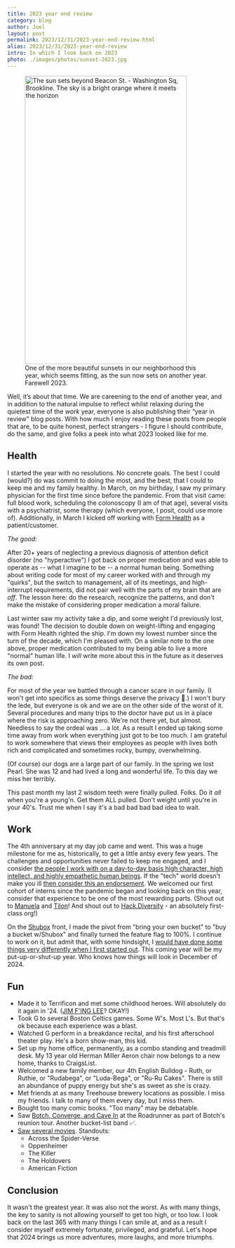 ```yaml
---
title: 2023 year end review
category: blog
author: Joel
layout: post
permalink: 2023/12/31/2023-year-end-review.html
alias: 2023/12/31/2023-year-end-review
intro: In which I look back on 2023
photo: ./images/photos/sunset-2023.jpg
---
```


<figure class="photo-with-caption">
  <picture>
    <!--[if IE 9]><video style="display: none;"><![endif]-->
    <source srcset="{% imgproxy_url path: "/images/photos/sunset-2023.jpg", resizing_type: 'fill', width: 1344, format: 'avif' %}" type="image/avif" media="(min-width: 413px)" />
    <source srcset="{% imgproxy_url path: "/images/photos/sunset-2023.jpg", resizing_type: 'fill', width: 1344, format: 'webp' %}" type="image/webp" media="(min-width: 413px)" />
    <source srcset="{% imgproxy_url path: "/images/photos/sunset-2023.jpg", resizing_type: 'fill', width: 738, format: 'avif' %}" type="image/avif" media="(max-width: 413px)" />
    <source srcset="{% imgproxy_url path: "/images/photos/sunset-2023.jpg", resizing_type: 'fill', width: 738, format: 'webp' %}" type="image/webp" media="(max-width: 413px)" />
    <!--[if IE 9]></video><![endif]-->
    <img src="{% imgproxy_url path: "/images/photos/sunset-2023.jpg", resizing_type: 'fill', width: 738 %}"
      decoding="async"
      alt="The sun sets beyond Beacon St. - Washington Sq, Brookline. The sky is a bright orange where it meets the horizon"
      width="369"
      height="656" />
  </picture>

  <figcaption>
    One of the more beautiful sunsets in our neighborhood this year, which seems fitting, as the sun now sets on another year. Farewell 2023.
  </figcaption>
</figure>

Well, it’s about that time. We are careening to the end of another year, and in addition to the natural impulse to reflect whilst relaxing during the quietest time of the _work_ year, everyone is also publishing their “year in review” blog posts. With how much I enjoy reading these posts from people that are, to be quite honest, perfect strangers - I figure I should contribute, do the same, and give folks a peek into what 2023 looked like for me.

## Health

I started the year with no resolutions. No concrete goals. The best I could (would?) do was commit to doing the most, and the best, that I could to keep me and my family healthy. In March, on my birthday, I saw my primary physician for the first time since before the pandemic. From that visit came: full blood work, scheduling the colonoscopy (I am of that age), several visits with a psychiatrist, some therapy (which everyone, I posit, could use more of). Additionally, in March I kicked off working with [Form Health](https://www.formhealth.co/) as a patient/customer.

*The good:*

After 20+ years of neglecting a previous diagnosis of attention deficit disorder (no "hyperactive") I got back on proper medication and was able to operate as -- what I imagine to be -- a normal human being. Something about writing code for most of my career worked with and through my "quirks", but the switch to management, all of its meetings, and high-interrupt requirements, did not pair well with the parts of my brain that are _off_. The lesson here: do the research, recognize the patterns, and don't make the mistake of considering proper medication a moral failure.

Last winter saw my activity take a dip, and some weight I'd previously lost, was found! The decision to double down on weight-lifting and engaging with Form Health righted the ship. I'm down my lowest number since the turn of the decade, which I'm pleased with. On a similar note to the one above, proper medication contributed to my being able to live a more "normal" human life. I _will_ write more about this in the future as it deserves its own post.

*The bad:*

For most of the year we battled through a cancer scare in our family. (I won't get into specifics as some things deserve the privacy 🙂.) I won't bury the lede, but everyone is ok and we are on the other side of the worst of it. Several procedures and many trips to the doctor have put us in a place where the risk is approaching zero. We're not there yet, but almost. Needless to say the ordeal was ... a lot. As a result I ended up taking some time away from work when everything just got to be too much. I am grateful to work somewhere that views their employees as people with lives both rich and complicated and sometimes rocky, bumpy, overwhelming.

(Of course) our dogs are a large part of our family. In the spring we lost Pearl. She was 12 and had lived a long and wonderful life. To this day we miss her terribly.

This past month my last 2 wisdom teeth were finally pulled. Folks. Do it _all_ when you're a young'n. Get them ALL pulled. Don't weight until you're in your 40's. Trust me when I say it's a bad bad bad bad idea to wait.

## Work

The 4th anniversary at my day job came and went. This was a huge milestone for me as, historically, to get a little antsy every few years. The challenges and opportunities never failed to keep me engaged, and I consider [the people I work with on a day-to-day basis high character, high intellect, and highly empathetic human beings](https://joeloliveira.com/2023/07/21/summer-sweetness-23). If the "tech" world doesn't make you ill [then consider this an endorsement](https://www.ezcater.com/company/careers/). We welcomed our first cohort of interns since the pandemic began and looking back on this year, consider that experience to be one of the most rewarding parts. (Shout out to [Manuela](https://www.linkedin.com/in/manuela-sanchez947/) and [Tilon](https://www.linkedin.com/in/tilonbobb1/)! And shout out to [Hack.Diversity](https://www.hackdiversity.com/) - an absolutely first-class org!)

On the [Shubox](https://shubox.io) front, I made the pivot from "bring your own bucket" to "buy a bucket w/Shubox" and finally turned the feature flag to 100%. I continue to work on it, but admit that, with some hindsight, I [would have done some things very differently when I first started out](https://joeloliveira.com/2023/11/14/challenges-in-solopreneurship). This coming year will be my put-up-or-shut-up year. Who knows how things will look in December of 2024.

## Fun

* Made it to Terrificon and met some childhood heroes. Will absolutely do it again in '24. ([JIM F'ING LEE](https://www.instagram.com/p/C1KGmdOuuiG/?hl=en)? OKAY!)
* Took G to several Boston Celtics games. Some W's. Most L's. But that's ok because each experience was a blast.
* Watched G perform in a breakdance recital, and his first afterschool theater play. He's a born show-man, this kid.
* Set up my home office, permanently, as a combo standing and treadmill desk. My 13 year old Herman Miller Aeron chair now belongs to a new home, thanks to CraigsList.
* Welcomed a new family member, our 4th English Bulldog - Ruth, or Ruthie, or "Rudabega", or "Luda-Bega", or "Ru-Ru Cakes". There is still an abundance of puppy energy but she's as sweet as she is crazy.
* Met friends at as many Treehouse brewery locations as possible. I miss my friends. I talk to many of them every day, but I miss them.
* Bought too many comic books. "Too many" may be debatable.
* Saw [Botch, Converge, and Cave In](https://www.instagram.com/botch_band/reel/CzmAaEgJ3CY/) at the Roadrunner as part of Botch's reunion tour. Another bucket-list band ✅.
* [Saw several movies](https://letterboxd.com/jayr0h/). Standouts:
  * Across the Spider-Verse
  * Oppenheimer
  * The Killer
  * The Holdovers
  * American Fiction

## Conclusion

It wasn't the greatest year. It was also not the worst. As with many things, the key to sanity is not allowing yourself to get too high, or too low. I look back on the last 365 with many things I can smile at, and as a result I consider myself extremely fortunate, privileged, and grateful. Let's hope that 2024 brings us more adventures, more laughs, and more triumphs.
